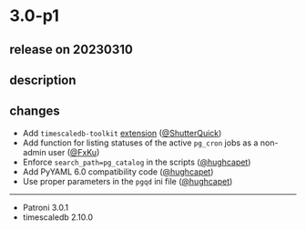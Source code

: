 # 3.0-p1

## release on 20230310

## description

## changes

* Add <code>timescaledb-toolkit</code> <a href="https://github.com/timescale/timescaledb-toolkit">extension</a> (<a class="user-mention notranslate" data-hovercard-type="user" data-hovercard-url="/users/ShutterQuick/hovercard" data-octo-click="hovercard-link-click" data-octo-dimensions="link_type:self" href="https://github.com/ShutterQuick">@ShutterQuick</a>)
* Add function for listing statuses of the active <code>pg_cron</code> jobs as a non-admin user (<a class="user-mention notranslate" data-hovercard-type="user" data-hovercard-url="/users/FxKu/hovercard" data-octo-click="hovercard-link-click" data-octo-dimensions="link_type:self" href="https://github.com/FxKu">@FxKu</a>)
* Enforce <code>search_path=pg_catalog</code> in the scripts (<a class="user-mention notranslate" data-hovercard-type="user" data-hovercard-url="/users/hughcapet/hovercard" data-octo-click="hovercard-link-click" data-octo-dimensions="link_type:self" href="https://github.com/hughcapet">@hughcapet</a>)
* Add PyYAML 6.0 compatibility code (<a class="user-mention notranslate" data-hovercard-type="user" data-hovercard-url="/users/hughcapet/hovercard" data-octo-click="hovercard-link-click" data-octo-dimensions="link_type:self" href="https://github.com/hughcapet">@hughcapet</a>)
* Use proper parameters in the <code>pgqd</code> ini file (<a class="user-mention notranslate" data-hovercard-type="user" data-hovercard-url="/users/hughcapet/hovercard" data-octo-click="hovercard-link-click" data-octo-dimensions="link_type:self" href="https://github.com/hughcapet">@hughcapet</a>)

*** ** * ** ***

* Patroni 3.0.1
* timescaledb 2.10.0

